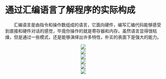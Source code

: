 # 通过汇编语言了解程序的实际构成

&nbsp;&nbsp;&nbsp;&nbsp;&nbsp;&nbsp;&nbsp;汇编语言是由指令和操作数组成的语言，它面向硬件，编写汇编代码能够感受到直接和硬件对话的感觉，毕竟你操作的就是寄存器和内存。虽然语言显得很枯燥，但是通过一些模式，还是能够演绎出许多特性，朴实的表面下是强大的能力。

<center>
<img src="https://weipeng2k.github.io/hot-wind/resources/program-how-to-run-10/chapter-10-1.jpg" />
</center>
<center>
<img src="https://weipeng2k.github.io/hot-wind/resources/program-how-to-run-10/chapter-10-2.jpg" />
</center>
<center>
<img src="https://weipeng2k.github.io/hot-wind/resources/program-how-to-run-10/chapter-10-3.jpg" />
</center>
<center>
<img src="https://weipeng2k.github.io/hot-wind/resources/program-how-to-run-10/chapter-10-5.jpg" />
</center>
<center>
<img src="https://weipeng2k.github.io/hot-wind/resources/program-how-to-run-10/chapter-10-4.jpg" />
</center>
<center>
<img src="https://weipeng2k.github.io/hot-wind/resources/program-how-to-run-10/chapter-10-6.jpg" />
</center>
